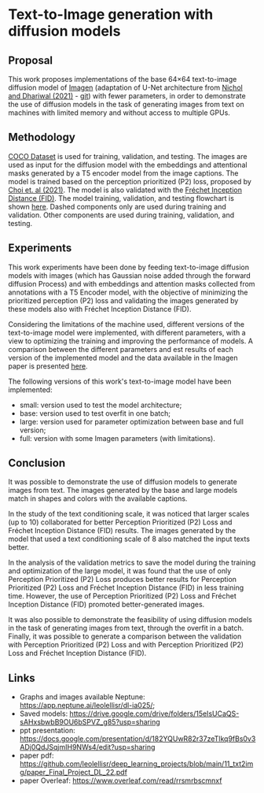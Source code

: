 # Text-to-Image generation with diffusion models

## Proposal
This work proposes implementations of the base 64×64 text-to-image diffusion model of [Imagen](https://arxiv.org/pdf/2205.11487.pdf) (adaptation of U-Net architecture from [Nichol and Dhariwal (2021)](https://arxiv.org/abs/2102.09672) - [git](https://github.com/openai/improved-diffusion)) with fewer parameters, in order to demonstrate the use of diffusion models in the task of generating images from text on machines with limited memory and without access to multiple GPUs.

## Methodology
[COCO Dataset](https://cocodataset.org) is used for training, validation, and testing. The images are used as input for the diffusion model with the embeddings and attentional masks generated by a T5 encoder model from the image captions. The model is trained based on the perception prioritized (P2) loss, proposed by [Choi et. al (2021)](https://arxiv.org/pdf/2204.00227.pdf). The model is also validated with the [Fréchet Inception Distance (FID)](https://arxiv.org/pdf/1706.08500.pdf). The model training, validation, and testing flowchart is shown [here](https://imgur.com/24inAbh). Dashed components only are used during training and validation. Other components are used during training, validation, and testing.

## Experiments

This work experiments have been done by feeding text-to-image diffusion models with images (which has Gaussian noise added through the forward diffusion Process) and with embeddings and attention masks collected from annotations with a T5 Encoder model, with the objective of minimizing the prioritized perception (P2) loss and validating the images generated by these models also with Fréchet Inception Distance (FID).

Considering the limitations of the machine used, different versions of the text-to-image model were implemented, with different parameters, with a view to optimizing the training and improving the performance of models. A comparison between the different parameters and est results of each version of the implemented model and the data available in the Imagen paper is presented [here](https://imgur.com/ptt0DSe).

The following versions of this work's text-to-image model have been implemented:
- small: version used to test the model architecture;
- base: version used to test overfit in one batch;
- large: version used for parameter optimization between base and full version;
- full: version with some Imagen parameters (with limitations).

## Conclusion
It was possible to demonstrate the use of diffusion models to generate images from text. The images generated by the base and large models match in shapes and colors with the available captions.

In the study of the text conditioning scale, it was noticed that larger scales (up to 10) collaborated for better Perception Prioritized (P2) Loss and Fréchet Inception Distance (FID) results. The images generated by the model that used a text conditioning scale of 8 also matched the input texts better.

In the analysis of the validation metrics to save the model during the training and optimization of the large model, it was found that the use of only Perception Prioritized (P2) Loss produces better results for Perception Prioritized (P2) Loss and Fréchet Inception Distance (FID) in less training time. However, the use of Perception Prioritized (P2) Loss and Fréchet Inception Distance (FID) promoted better-generated images.

It was also possible to demonstrate the feasibility of using diffusion models in the task of generating images from text, through the overfit in a batch. Finally, it was possible to generate a comparison between the validation with Perception Prioritized (P2) Loss and with Perception Prioritized (P2) Loss and Fréchet Inception Distance (FID).

## Links

- Graphs and images available Neptune: https://app.neptune.ai/leolellisr/dl-ia025/;
- Saved models: https://drive.google.com/drive/folders/15eIsUCaQS-sAHxsbwbB9OU6bSPVZ_g85?usp=sharing
- ppt presentation: https://docs.google.com/presentation/d/182YQUwR82r37zeTlkq9fBs0v3ADj0QdJSqjmIH9NWs4/edit?usp=sharing
- paper pdf: https://github.com/leolellisr/deep_learning_projects/blob/main/11_txt2img/paper_Final_Project_DL_22.pdf
- paper Overleaf: https://www.overleaf.com/read/rrsmrbscmnxf

